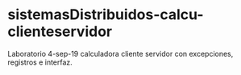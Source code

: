 # sistemasDistribuidos-calcu-clienteservidor
Laboratorio 4-sep-19 calculadora cliente servidor con excepciones, registros e interfaz.
